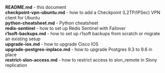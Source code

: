 **README.md** - this document  
**checkpoint-vpn-ubuntu.md** - how to add a Checkpoint (L2TP/IPSec) VPN client for Ubuntu  
**python-cheatsheet.md** - Python cheatsheet  
**redis-sentinel** - how to set up Redis Sentinel with Failover  
**r1soft-backups.md** - how to set up r1soft backups from scratch or migrate an existing setup  
**upgrade-ios.md** - how to upgrade Cisco IOS  
**upgrade-postgres-inplace.md** - how to upgrade Postgres 9.3 to 9.6 in place  
**restrict-slon-access.md** - how to restrict access to slon_remote in Slony replication  
